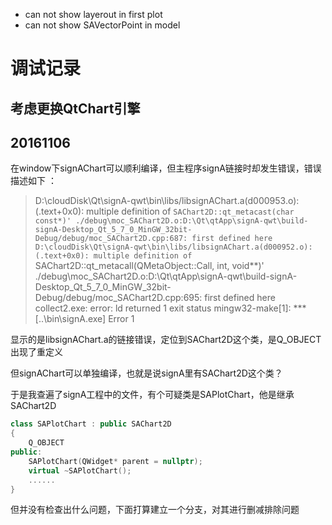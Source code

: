 - can not show layerout in first plot
- can not show SAVectorPoint in model



# 调试记录

## 考虑更换QtChart引擎

## 20161106

在window下signAChart可以顺利编译，但主程序signA链接时却发生错误，错误描述如下 ：

> D:\cloudDisk\Qt\signA-qwt\bin\libs/libsignAChart.a(d000953.o):(.text+0x0): multiple definition of `SAChart2D::qt_metacast(char const*)'
./debug\moc_SAChart2D.o:D:\Qt\qtApp\signA-qwt\build-signA-Desktop_Qt_5_7_0_MinGW_32bit-Debug/debug/moc_SAChart2D.cpp:687: first defined here
> D:\cloudDisk\Qt\signA-qwt\bin\libs/libsignAChart.a(d000952.o):(.text+0x0): multiple definition of `SAChart2D::qt_metacall(QMetaObject::Call, int, void**)'
./debug\moc_SAChart2D.o:D:\Qt\qtApp\signA-qwt\build-signA-Desktop_Qt_5_7_0_MinGW_32bit-Debug/debug/moc_SAChart2D.cpp:695: first defined here
> collect2.exe: error: ld returned 1 exit status
> mingw32-make[1]: *** [..\bin\signA.exe] Error 1

显示的是libsignAChart.a的链接错误，定位到SAChart2D这个类，是Q_OBJECT出现了重定义

但signAChart可以单独编译，也就是说signA里有SAChart2D这个类？

于是我查遍了signA工程中的文件，有个可疑类是SAPlotChart，他是继承SAChart2D

```cpp
class SAPlotChart : public SAChart2D
{
    Q_OBJECT
public:
    SAPlotChart(QWidget* parent = nullptr);
    virtual ~SAPlotChart();
    ......
}
```

但并没有检查出什么问题，下面打算建立一个分支，对其进行删减排除问题

